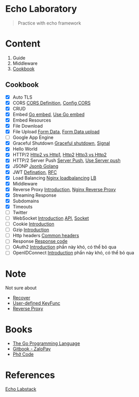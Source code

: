# Echo Laboratory
> Practice with echo framework

# Content
1. Guide
1. Middleware
1. [Cookbook](#cookbook)

## Cookbook
- [x] Auto TLS
- [x] CORS [CORS Definition](https://developer.mozilla.org/en-US/docs/Web/HTTP/CORS), [Config CORS](https://topdev.vn/blog/cors-la-gi/)
- [x] CRUD
- [x] Embed [Go embed](https://golang.org/pkg/embed/), [Use Go embed](https://lakefs.io/working-with-embed-in-go/)
- [x] Embed Resources
- [x] File Download 
- [x] File Upload [Form Data](https://developer.mozilla.org/en-US/docs/Learn/Forms/Sending_forms_through_JavaScript), [Form Data upload](https://developer.mozilla.org/en-US/docs/Web/API/FormData/Using_FormData_Objects)
- [ ] Google App Engine
- [x] Graceful Shutdown [Graceful shutdown](https://topdev.vn/blog/tim-hieu-ve-graceful-shutdown-graceful-shutdown-trong-golang/), [Signal](https://cuongquach.com/su-khac-biet-sigterm-va-sigkill-linux.html)
- [x] Hello World
- [x] HTTP/2 [Http2 vs Http1](https://www.cloudflare.com/learning/performance/http2-vs-http1.1/),  [Http2](https://blog.cloudflare.com/introducing-http2/) [Http3 vs Http2](https://blog.cloudflare.com/http-3-vs-http-2/)
- [x] HTTP/2 Server Push [Server Push](https://www.cloudflare.com/website-optimization/http2/serverpush/), [Use Server push](https://blog.cloudflare.com/http-2-server-push-with-multiple-assets-per-link-header/)
- [x] JSONP [Jsonb Golang](https://coussej.github.io/2016/02/16/Handling-JSONB-in-Go-Structs/)
- [x] JWT [Defination](https://jwt.io/introduction), [RFC](https://datatracker.ietf.org/doc/html/rfc7519)
- [x] Load Balancing [Nginx loadbalancing](https://docs.nginx.com/nginx/admin-guide/load-balancer/http-load-balancer/) [LB](https://bizflycloud.vn/tin-tuc/load-balancer-la-gi-giup-can-bang-tai-ra-sao-20180628130010656.htm)
- [x] Middleware
- [x] Reverse Proxy [Introduction](https://viblo.asia/p/reverse-proxy-server-la-gi-eW65GW4P5DO), [Nginx Reverse Proxy](https://www.scaleway.com/en/docs/how-to-configure-nginx-reverse-proxy/)
- [x] Streaming Response 
- [x] Subdomains
- [x] Timeouts
- [ ] Twitter
- [ ] WebSocket [Introduction](https://en.wikipedia.org/wiki/WebSocket) [API](https://developer.mozilla.org/en-US/docs/Web/API/WebSocket), [Socket](https://viblo.asia/p/websocket-la-gi-hieu-ro-ve-websocket-1Je5E4BmlnL)
- [ ] Cookie [Introduction](https://developer.mozilla.org/en-US/docs/Web/HTTP/Cookies)
- [ ] Gzip [Introduction](https://betterexplained.com/articles/how-to-optimize-your-site-with-gzip-compression/)
- [ ] Http headers [Common headers](https://developer.mozilla.org/en-US/docs/Web/HTTP/Headers)
- [ ] Response [Response code](https://developer.mozilla.org/en-US/docs/Web/HTTP/Status)
- [ ] OAuth2 [Introduction](https://oauth.net/2/) phần này khó, có thể bỏ qua 
- [ ] OpenIDConnect [Introduction](https://openid.net/connect/) phần này khó, có thể bỏ qua 

# Note
Not sure about
- [Recover](https://echo.labstack.com/middleware/recover/)
- [User-defined KeyFunc](https://echo.labstack.com/cookbook/jwt/)
- [Reverse Proxy](https://echo.labstack.com/cookbook/reverse-proxy/)

# Books
- [The Go Programming Language](https://drive.google.com/file/d/1H4ORFCaQFAndCmV5WrLmh1TLI0XnRJbc/view?usp=sharing)
- [Gitbook - ZaloPay](https://zalopay-oss.github.io/go-advanced/)
- [Phở Code](https://phocode.com/golang/go-lap-trinh-go/#google_vignette)

# References
[Echo Labstack](https://echo.labstack.com/)
